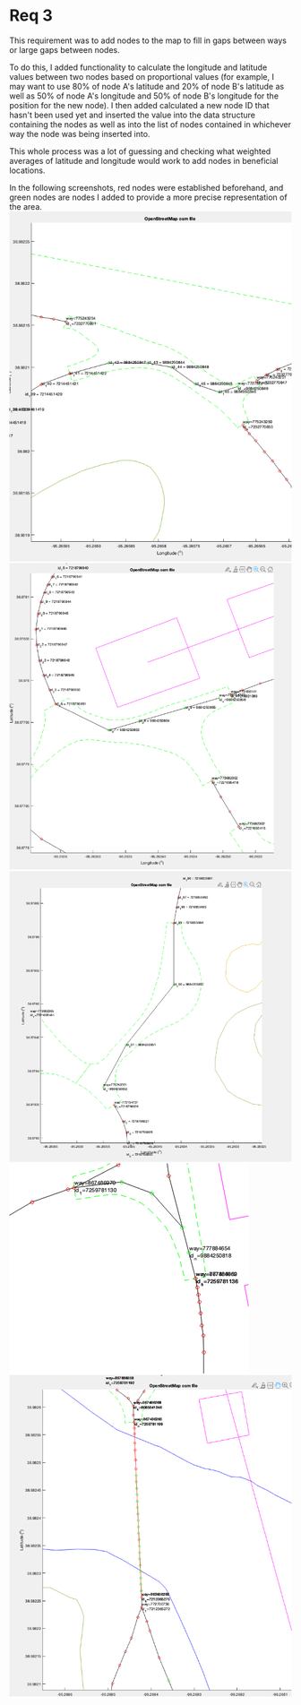 # Req 3
This requirement was to add nodes to the map to fill in gaps between ways or large gaps between nodes.

To do this, I added functionality to calculate the longitude and latitude values between two nodes based on proportional values (for example, I may want to use 80% of node A's latitude and 20% of node B's latitude as well as 50% of node A's longitude and 50% of node B's longitude for the position for the new node). I then added calculated a new node ID that hasn't been used yet and inserted the value into the data structure containing the nodes as well as into the list of nodes contained in whichever way the node was being inserted into.

This whole process was a lot of guessing and checking what weighted averages of latitude and longitude would work to add nodes in beneficial locations.

In the following screenshots, red nodes were established beforehand, and green nodes are nodes I added to provide a more precise representation of the area.
![Screenshot showing new nodes added to graph](ss_4.png "Screenshot showing new nodes added to graph")
![Screenshot showing new nodes added to graph](ss_1.png "Screenshot showing new nodes added to graph")
![Screenshot showing new nodes added to graph](ss_2.png "Screenshot showing new nodes added to graph")
![Screenshot showing new nodes added to graph](ss_3.png "Screenshot showing new nodes added to graph")
![Screenshot showing new nodes added to graph](ss_5.png "Screenshot showing new nodes added to graph")